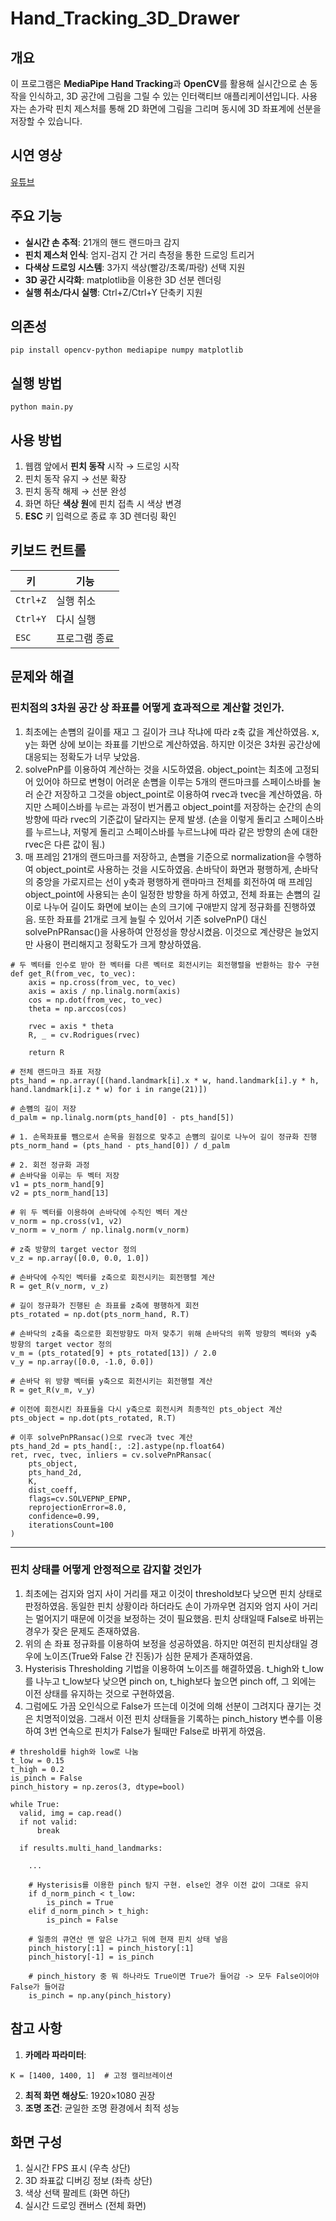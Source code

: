 # Hand_Tracking_3D_Drawer

## 개요
이 프로그램은 **MediaPipe Hand Tracking**과 **OpenCV**를 활용해 실시간으로 손 동작을 인식하고, 3D 공간에 그림을 그릴 수 있는 인터랙티브 애플리케이션입니다. 사용자는 손가락 핀치 제스처를 통해 2D 화면에 그림을 그리며 동시에 3D 좌표계에 선분을 저장할 수 있습니다.

## 시연 영상
[유튜브](https://youtu.be/XFzMkgWucH4)

## 주요 기능
- **실시간 손 추적**: 21개의 핸드 랜드마크 감지
- **핀치 제스처 인식**: 엄지-검지 간 거리 측정을 통한 드로잉 트리거
- **다색상 드로잉 시스템**: 3가지 색상(빨강/초록/파랑) 선택 지원
- **3D 공간 시각화**: matplotlib을 이용한 3D 선분 렌더링
- **실행 취소/다시 실행**: Ctrl+Z/Ctrl+Y 단축키 지원

## 의존성
~~~
pip install opencv-python mediapipe numpy matplotlib
~~~

## 실행 방법
~~~
python main.py
~~~

## 사용 방법
1. 웹캠 앞에서 **핀치 동작** 시작 → 드로잉 시작
2. 핀치 동작 유지 → 선분 확장
3. 핀치 동작 해제 → 선분 완성
4. 화면 하단 **색상 원**에 핀치 접촉 시 색상 변경
5. **ESC** 키 입력으로 종료 후 3D 렌더링 확인

## 키보드 컨트롤
| 키        | 기능          |
|-----------|--------------|
| `Ctrl+Z`  | 실행 취소     |
| `Ctrl+Y`  | 다시 실행     |
| `ESC`     | 프로그램 종료 |

## 문제와 해결

### 핀치점의 3차원 공간 상 좌표를 어떻게 효과적으로 계산할 것인가.
1. 최초에는 손뼘의 길이를 재고 그 길이가 크냐 작냐에 따라 z축 값을 계산하였음. x, y는 화면 상에 보이는 좌표를 기반으로 계산하였음. 하지만 이것은 3차원 공간상에 대응되는 정확도가 너무 낮았음.
2. solvePnP를 이용하여 계산하는 것을 시도하였음. object_point는 최초에 고정되어 있어야 하므로 변형이 어려운 손뼘을 이루는 5개의 랜드마크를 스페이스바를 눌러 순간 저장하고 그것을 object_point로 이용하여 rvec과 tvec을 계산하였음. 하지만 스페이스바를 누르는 과정이 번거롭고 object_point를 저장하는 순간의 손의 방향에 따라 rvec의 기준값이 달라지는 문제 발생. (손을 이렇게 돌리고 스페이스바를 누르느냐, 저렇게 돌리고 스페이스바를 누르느냐에 따라 같은 방향의 손에 대한 rvec은 다른 값이 됨.)
3. 매 프레임 21개의 랜드마크를 저장하고, 손뼘을 기준으로 normalization을 수행하여 object_point로 사용하는 것을 시도하였음. 손바닥이 화면과 평행하게, 손바닥의 중앙을 가로지르는 선이 y축과 평행하게 랜마마크 전체를 회전하여 매 프레임 object_point에 사용되는 손이 일정한 방향을 하게 하였고, 전체 좌표는 손뼘의 길이로 나누어 길이도 화면에 보이는 손의 크기에 구애받지 않게 정규화를 진행하였음. 또한 좌표를 21개로 크게 늘릴 수 있어서 기존 solvePnP() 대신 solvePnPRansac()을 사용하여 안정성을 향상시켰음. 이것으로 계산량은 늘었지만 사용이 편리해지고 정확도가 크게 향상하였음.
~~~
# 두 벡터를 인수로 받아 한 벡터를 다른 벡터로 회전시키는 회전행렬을 반환하는 함수 구현
def get_R(from_vec, to_vec):
    axis = np.cross(from_vec, to_vec)
    axis = axis / np.linalg.norm(axis)
    cos = np.dot(from_vec, to_vec)
    theta = np.arccos(cos)

    rvec = axis * theta
    R, _ = cv.Rodrigues(rvec)

    return R

# 전체 랜드마크 좌표 저장
pts_hand = np.array([(hand.landmark[i].x * w, hand.landmark[i].y * h, hand.landmark[i].z * w) for i in range(21)])

# 손뼘의 길이 저장
d_palm = np.linalg.norm(pts_hand[0] - pts_hand[5])

# 1. 손목좌표를 뺌으로서 손목을 원점으로 맞추고 손뼘의 길이로 나누어 길이 정규화 진행
pts_norm_hand = (pts_hand - pts_hand[0]) / d_palm

# 2. 회전 정규화 과정
# 손바닥을 이루는 두 벡터 저장
v1 = pts_norm_hand[9]
v2 = pts_norm_hand[13]

# 위 두 벡터를 이용하여 손바닥에 수직인 벡터 계산
v_norm = np.cross(v1, v2)
v_norm = v_norm / np.linalg.norm(v_norm)

# z축 방향의 target vector 정의
v_z = np.array([0.0, 0.0, 1.0])

# 손바닥에 수직인 벡터를 z축으로 회전시키는 회전행렬 계산
R = get_R(v_norm, v_z)

# 길이 정규화가 진행된 손 좌표를 z축에 평행하게 회전
pts_rotated = np.dot(pts_norm_hand, R.T)

# 손바닥의 z축을 축으로한 회전방향도 마저 맞추기 위해 손바닥의 위쪽 방향의 벡터와 y축 방향의 target vector 정의
v_m = (pts_rotated[9] + pts_rotated[13]) / 2.0
v_y = np.array([0.0, -1.0, 0.0])

# 손바닥 위 방향 벡터를 y축으로 회전시키는 회전행렬 계산
R = get_R(v_m, v_y)

# 이전에 회전시킨 좌표들을 다시 y축으로 회전시켜 최종적인 pts_object 계산
pts_object = np.dot(pts_rotated, R.T)

# 이후 solvePnPRansac()으로 rvec과 tvec 계산
pts_hand_2d = pts_hand[:, :2].astype(np.float64)
ret, rvec, tvec, inliers = cv.solvePnPRansac(
    pts_object,
    pts_hand_2d,
    K,
    dist_coeff,
    flags=cv.SOLVEPNP_EPNP,
    reprojectionError=8.0,
    confidence=0.99,
    iterationsCount=100
)
~~~
-----------------------
### 핀치 상태를 어떻게 안정적으로 감지할 것인가
1. 최초에는 검지와 엄지 사이 거리를 재고 이것이 threshold보다 낮으면 핀치 상태로 판정하였음. 동일한 핀치 상황이라 하더라도 손이 가까우면 검지와 엄지 사이 거리는 멀어지기 때문에 이것을 보정하는 것이 필요했음. 핀치 상태일때 False로 바뀌는 경우가 잦은 문제도 존재하였음.
2. 위의 손 좌표 정규화를 이용하여 보정을 성공하였음. 하지만 여전히 핀치상태일 경우에 노이즈(True와 False 간 진동)가 심한 문제가 존재하였음.
3. Hysterisis Thresholding 기법을 이용하여 노이즈를 해결하였음. t_high와 t_low를 나누고 t_low보다 낮으면 pinch on, t_high보다 높으면 pinch off, 그 외에는 이전 상태를 유지하는 것으로 구현하였음.
4. 그럼에도 가끔 오인식으로 False가 뜨는데 이것에 의해 선분이 그려지다 끊기는 것은 치명적이었음. 그래서 이전 핀치 상태들을 기록하는 pinch_history 변수를 이용하여 3번 연속으로 핀치가 False가 될때만 False로 바뀌게 하였음.
~~~
# threshold를 high와 low로 나눔
t_low = 0.15
t_high = 0.2
is_pinch = False
pinch_history = np.zeros(3, dtype=bool)

while True:
  valid, img = cap.read()
  if not valid:
      break

  if results.multi_hand_landmarks:

    ...

    # Hysterisis를 이용한 pinch 탐지 구현. else인 경우 이전 값이 그대로 유지
    if d_norm_pinch < t_low:
        is_pinch = True
    elif d_norm_pinch > t_high:
        is_pinch = False

    # 일종의 큐연산 맨 앞은 나가고 뒤에 현재 핀치 상태 넣음
    pinch_history[:1] = pinch_history[:1]
    pinch_history[-1] = is_pinch

    # pinch_history 중 뭐 하나라도 True이면 True가 들어감 -> 모두 False이어야 False가 들어감
    is_pinch = np.any(pinch_history)
~~~

## 참고 사항
1. **카메라 파라미터**:
~~~
K = [1400, 1400, 1]  # 고정 캘리브레이션
~~~
2. **최적 화면 해상도**: 1920×1080 권장
3. **조명 조건**: 균일한 조명 환경에서 최적 성능

## 화면 구성
1. 실시간 FPS 표시 (우측 상단)
2. 3D 좌표값 디버깅 정보 (좌측 상단)
3. 색상 선택 팔레트 (화면 하단)
4. 실시간 드로잉 캔버스 (전체 화면)
